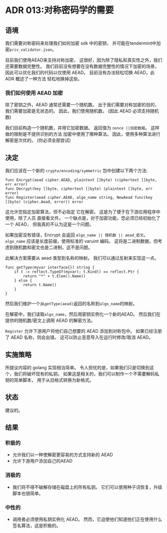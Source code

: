 # ADR 013:对称密码学的需要

## 语境

我们需要对称密码来处理我们如何加密 sdk 中的密钥，
并可能在tendermint中加密`priv_validator.json`。

目前我们使用AEAD来支持对称加密，
这很好，因为除了隐私和真实性之外，我们还需要数据完整性。
我们目前没有想要在没有数据完整性的情况下加密的场景，
因此可以优化我们的代码以仅使用 AEAD。
目前没有办法轻松切换 AEAD，此 ADR 概述了一种方法
轻松地换掉这些。

### 我们如何使用 AEAD 加密

除了密钥之外，AEAD 通常还需要一个随机数。
出于我们需要对称加密的目的，
我们需要加密是无状态的。
因此，我们使用随机数。
(因此 AEAD 必须支持随机数)

我们目前构造一个随机数，并用它加密数据。
返回值为 `nonce ||加密数据`。
这样做的限制是不提供识别的方法
加密中使用了哪种算法。
因此，使用多种算法进行解密是次优的。
(你必须全部尝试)

## 决定

我们应该在一个新的 `crypto/encoding/symmetric` 包中创建以下两个方法:

```golang
func Encrypt(aead cipher.AEAD, plaintext []byte) (ciphertext []byte, err error)
func Decrypt(key []byte, ciphertext []byte) (plaintext []byte, err error)
func Register(aead cipher.AEAD, algo_name string, NewAead func(key []byte) (cipher.Aead, error)) error
```

这允许您指定加密算法，但不必指定
它在解密。
这是为了便于在下游应用程序中使用，除了人员
直接看文件。
一个缺点是，对于加密功能，您必须已经初始化了一个 AEAD，
但我真的不认为这是一个问题。

如果加密没有错误，Encrypt 会返回 `algo_name || 随机数 || aead_密文`。
`algo_name` 应该是长度前缀，使用标准的 varuint 编码。
这将是二进制数据，但考虑到随机数和密文也是二进制，这不是问题。

此解决方案需要从 aead 类型到名称的映射。
我们可以通过反射来实现这一点。

```golang
func getType(myvar interface{}) string {
    if t := reflect.TypeOf(myvar); t.Kind() == reflect.Ptr {
        return "*" + t.Elem().Name()
    } else {
        return t.Name()
    }
}
```

然后我们维护一个从`getType(aead)`返回的名称到`algo_name`的映射。

在解密中，我们读取`algo_name`，然后用密钥实例化一个新的AEAD。
然后我们在提供的随机数/密文上调用 AEAD 的解密方法。

`Register` 允许下游用户将他们自己想要的 AEAD 添加到对称包中。
如果已经注册了 AEAD 名称，则会出错。
这可以防止恶意导入在运行时修改/取消 AEAD。

## 实施策略

所提议内容的 golang 实现相当简单。
令人担忧的是，如果我们只是切换到这个，我们将破坏现有的私钥。
如果这是相关的，我们可以制作一个不需要解码私钥的简单脚本，
用于从旧格式转换为新格式。

## 状态

建议的。

## 结果

### 积极的

- 允许我们以一种使解密更容易的方式支持新的 AEAD
- 允许下游用户添加自己的AEAD

### 消极的

- 我们将不得不破解存储在磁盘上的所有私钥。
   它们可以使用种子词恢复，升级脚本也很简单。

### 中性的

- 调用者必须使用私钥实例化 AEAD。
   然而，它迫使他们知道他们正在使用什么签名算法，这是积极的。

